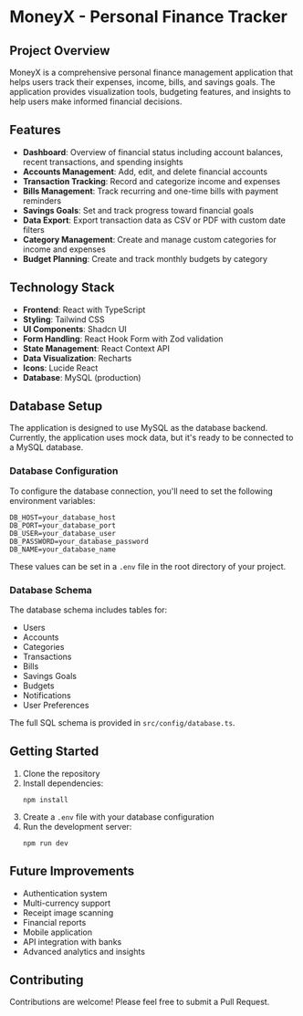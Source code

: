 
# MoneyX - Personal Finance Tracker

## Project Overview

MoneyX is a comprehensive personal finance management application that helps users track their expenses, income, bills, and savings goals. The application provides visualization tools, budgeting features, and insights to help users make informed financial decisions.

## Features

- **Dashboard**: Overview of financial status including account balances, recent transactions, and spending insights
- **Accounts Management**: Add, edit, and delete financial accounts
- **Transaction Tracking**: Record and categorize income and expenses
- **Bills Management**: Track recurring and one-time bills with payment reminders
- **Savings Goals**: Set and track progress toward financial goals
- **Data Export**: Export transaction data as CSV or PDF with custom date filters
- **Category Management**: Create and manage custom categories for income and expenses
- **Budget Planning**: Create and track monthly budgets by category

## Technology Stack

- **Frontend**: React with TypeScript
- **Styling**: Tailwind CSS
- **UI Components**: Shadcn UI
- **Form Handling**: React Hook Form with Zod validation
- **State Management**: React Context API
- **Data Visualization**: Recharts
- **Icons**: Lucide React
- **Database**: MySQL (production)

## Database Setup

The application is designed to use MySQL as the database backend. Currently, the application uses mock data, but it's ready to be connected to a MySQL database.

### Database Configuration

To configure the database connection, you'll need to set the following environment variables:

```
DB_HOST=your_database_host
DB_PORT=your_database_port
DB_USER=your_database_user
DB_PASSWORD=your_database_password
DB_NAME=your_database_name
```

These values can be set in a `.env` file in the root directory of your project.

### Database Schema

The database schema includes tables for:

- Users
- Accounts
- Categories
- Transactions
- Bills
- Savings Goals
- Budgets
- Notifications
- User Preferences

The full SQL schema is provided in `src/config/database.ts`.

## Getting Started

1. Clone the repository
2. Install dependencies:
   ```
   npm install
   ```
3. Create a `.env` file with your database configuration
4. Run the development server:
   ```
   npm run dev
   ```

## Future Improvements

- Authentication system
- Multi-currency support
- Receipt image scanning
- Financial reports
- Mobile application
- API integration with banks
- Advanced analytics and insights

## Contributing

Contributions are welcome! Please feel free to submit a Pull Request.
